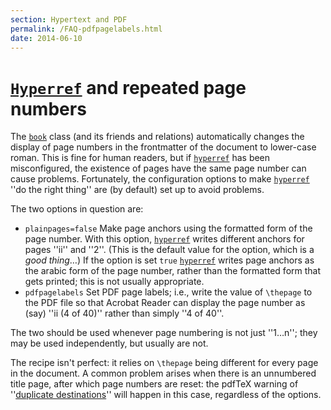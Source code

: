 ```yaml
---
section: Hypertext and PDF
permalink: /FAQ-pdfpagelabels.html
date: 2014-06-10
---
```


# [`Hyperref`](https://ctan.org/pkg/Hyperref) and repeated page numbers

The [`book`](https://ctan.org/pkg/book) class (and its friends and relations) automatically
changes the display of page numbers in the frontmatter of the document
to lower-case roman.  This is fine for human readers, but if
[`hyperref`](https://ctan.org/pkg/hyperref) has been misconfigured, the existence of pages have
the same page number can cause problems.  Fortunately, the
configuration options to make [`hyperref`](https://ctan.org/pkg/hyperref) ''do the right
thing'' are (by default) set up to avoid problems.

The two options in question are:

- `plainpages=false` Make page anchors using the
  formatted form of the page number.  With this option,
  [`hyperref`](https://ctan.org/pkg/hyperref) writes different anchors for pages ''ii'' and ''2''.
  (This is the default value for the option, which is a 
  _good thing_&hellip;)
  If the option is set `true` [`hyperref`](https://ctan.org/pkg/hyperref) writes page
  anchors as the arabic form of the page number, rather than the
  formatted form that gets printed; this is not usually appropriate.
- `pdfpagelabels` Set PDF page labels; i.e.,
  write the value of `\thepage` to the PDF file so that
  Acrobat Reader can display the page number as (say) ''ii (4
  of 40)'' rather than simply ''4 of 40''.

The two should be used whenever page numbering is not just
''1&hellip;n''; they may be used independently, but
usually are not.

The recipe isn't perfect: it relies on `\thepage` being different
for every page in the document.  A common problem arises when there is
an unnumbered title page, after which page numbers are reset: the
pdfTeX warning of ''[duplicate destinations](FAQ-hyperdupdest.md)''
will happen in this case, regardless of the options.

